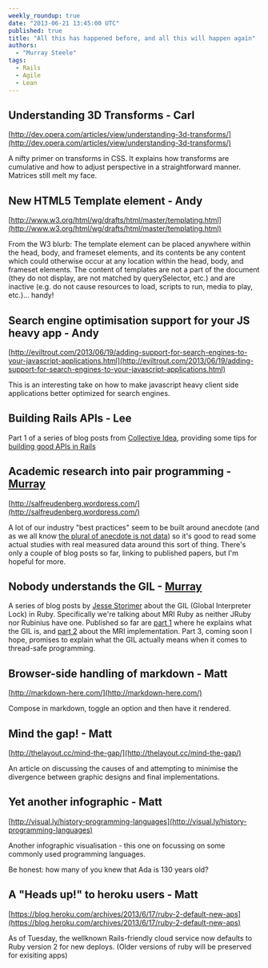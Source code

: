 ```yaml
---
weekly_roundup: true
date: "2013-06-21 13:45:00 UTC"
published: true
title: "All this has happened before, and all this will happen again"
authors:
  - "Murray Steele"
tags:
  - Rails
  - Agile
  - Lean
---
```


## Understanding 3D Transforms - Carl
[http://dev.opera.com/articles/view/understanding-3d-transforms/](http://dev.opera.com/articles/view/understanding-3d-transforms/)

A nifty primer on transforms in CSS.  It explains how transforms are cumulative and how to adjust perspective in a straightforward manner.  Matrices still melt my face.

## New HTML5 Template element - Andy
[http://www.w3.org/html/wg/drafts/html/master/templating.html](http://www.w3.org/html/wg/drafts/html/master/templating.html)

From the W3 blurb: The template element can be placed anywhere within the head, body, and frameset elements, and its contents be any content which could otherwise occur at any location within the head, body, and frameset elements.  The content of templates are not a part of the document (they do not display, are not matched by querySelector, etc.) and are inactive (e.g. do not cause resources to load, scripts to run, media to play, etc.)… handy!

## Search engine optimisation support for your JS heavy app - Andy
[http://eviltrout.com/2013/06/19/adding-support-for-search-engines-to-your-javascript-applications.html](http://eviltrout.com/2013/06/19/adding-support-for-search-engines-to-your-javascript-applications.html)

This is an interesting take on how to make javascript heavy client side applications better optimized for search engines.

## Building Rails APIs - Lee

Part 1 of a series of blog posts from [Collective Idea](http://collectiveidea.com/), providing some tips for [building good APIs in Rails](http://collectiveidea.com/blog/archives/2013/06/13/building-awesome-rails-apis-part-1/)

## Academic research into pair programming - [Murray](/people#murray-steele)
[http://salfreudenberg.wordpress.com/](http://salfreudenberg.wordpress.com/)

A lot of our industry "best practices" seem to be built around anecdote (and as we all know [the plural of anecdote is not data](http://en.wikipedia.org/wiki/Anecdotal_evidence)) so it's good to read some actual studies with real measured data around this sort of thing.  There's only a couple of blog posts so far, linking to published papers, but I'm hopeful for more.

## Nobody understands the GIL - [Murray](/people#murray-steele)

A series of blog posts by [Jesse Storimer](http://www.jstorimer.com/) about the GIL (Global Interpreter Lock) in Ruby.  Specifically we're talking about MRI Ruby as neither JRuby nor Rubinius have one.  Published so far are [part 1](http://www.jstorimer.com/blogs/workingwithcode/8085491-nobody-understands-the-gil) where he explains what the GIL is, and [part 2](http://www.jstorimer.com/blogs/workingwithcode/8100871-nobody-understands-the-gil-part-2-implementation) about the MRI implementation.  Part 3, coming soon I hope, promises to explain what the GIL actually means when it comes to thread-safe programming.

## Browser-side handling of markdown - Matt
[http://markdown-here.com/](http://markdown-here.com/)

Compose in markdown, toggle an option and then have it rendered.

## Mind the gap! - Matt
[http://thelayout.cc/mind-the-gap/](http://thelayout.cc/mind-the-gap/)

An article on discussing the causes of and attempting to minimise the divergence between graphic designs and final implementations.

## Yet another infographic - Matt
[http://visual.ly/history-programming-languages](http://visual.ly/history-programming-languages)

Another infographic visualisation - this one on focussing on some commonly used programming languages.

Be honest: how many of you knew that Ada is 130 years old?

## A "Heads up!" to heroku users - Matt
[https://blog.heroku.com/archives/2013/6/17/ruby-2-default-new-aps](https://blog.heroku.com/archives/2013/6/17/ruby-2-default-new-aps)

As of Tuesday, the wellknown Rails-friendly cloud service now defaults to Ruby version 2 for new deploys.  (Older versions of ruby will be preserved for exisiting apps)
